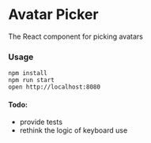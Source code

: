 Avatar Picker
=====================

The React component for picking avatars

### Usage

```
npm install
npm run start
open http://localhost:8080
```

#### Todo:
- provide tests
- rethink the logic of keyboard use